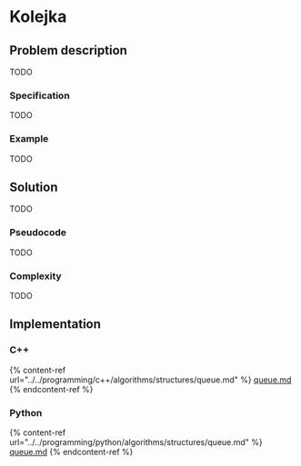 # Kolejka

## Problem description

TODO

### Specification

TODO

### Example

TODO

## Solution

TODO

### Pseudocode

TODO

### Complexity

TODO

## Implementation

### C++

{% content-ref url="../../programming/c++/algorithms/structures/queue.md" %}
[queue.md](../../programming/c++/algorithms/structures/queue.md)
{% endcontent-ref %}

### Python

{% content-ref url="../../programming/python/algorithms/structures/queue.md" %}
[queue.md](../../programming/python/algorithms/structures/queue.md)
{% endcontent-ref %}
